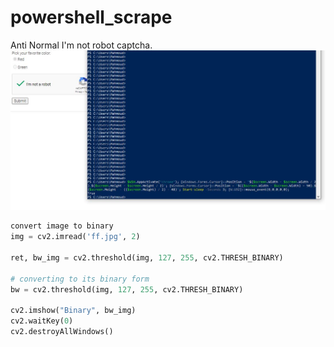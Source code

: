 # powershell_scrape

Anti Normal I'm not robot captcha.
![im_robot_screen_prove](easy_ps.JPG)


```python
convert image to binary
img = cv2.imread('ff.jpg', 2)
  
ret, bw_img = cv2.threshold(img, 127, 255, cv2.THRESH_BINARY)
  
# converting to its binary form
bw = cv2.threshold(img, 127, 255, cv2.THRESH_BINARY)
  
cv2.imshow("Binary", bw_img)
cv2.waitKey(0)
cv2.destroyAllWindows()
```
